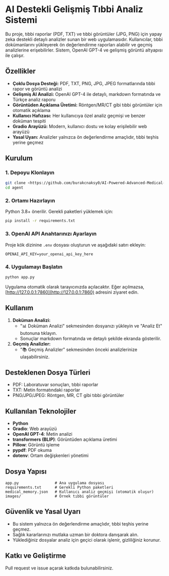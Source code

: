 # AI Destekli Gelişmiş Tıbbi Analiz Sistemi

Bu proje, tıbbi raporlar (PDF, TXT) ve tıbbi görüntüler (JPG, PNG) için yapay zeka destekli detaylı analizler sunan bir web uygulamasıdır. Kullanıcılar, tıbbi dokümanlarını yükleyerek ön değerlendirme raporları alabilir ve geçmiş analizlerine erişebilirler. Sistem, OpenAI GPT-4 ve gelişmiş görüntü altyapısı ile çalışır.

## Özellikler

- **Çoklu Dosya Desteği:** PDF, TXT, PNG, JPG, JPEG formatlarında tıbbi rapor ve görüntü analizi
- **Gelişmiş AI Analizi:** OpenAI GPT-4 ile detaylı, markdown formatında ve Türkçe analiz raporu
- **Görüntüden Açıklama Üretimi:** Röntgen/MR/CT gibi tıbbi görüntüler için otomatik açıklama
- **Kullanıcı Hafızası:** Her kullanıcıya özel analiz geçmişi ve benzer doküman tespiti
- **Gradio Arayüzü:** Modern, kullanıcı dostu ve kolay erişilebilir web arayüzü
- **Yasal Uyarı:** Analizler yalnızca ön değerlendirme amaçlıdır, tıbbi teşhis yerine geçmez

## Kurulum

### 1. Depoyu Klonlayın
```bash
git clone <https://github.com/burakcnaksy0/AI-Powered-Advanced-Medical-Analysis-System>
cd agent
```

### 2. Ortamı Hazırlayın
Python 3.8+ önerilir. Gerekli paketleri yüklemek için:
```bash
pip install -r requirements.txt
```

### 3. OpenAI API Anahtarınızı Ayarlayın
Proje kök dizinine `.env` dosyası oluşturun ve aşağıdaki satırı ekleyin:
```
OPENAI_API_KEY=your_openai_api_key_here
```

### 4. Uygulamayı Başlatın
```bash
python app.py
```
Uygulama otomatik olarak tarayıcınızda açılacaktır. Eğer açılmazsa, [http://127.0.0.1:7860](http://127.0.0.1:7860) adresini ziyaret edin.

## Kullanım

1. **Doküman Analizi:**
   - "📊 Doküman Analizi" sekmesinden dosyanızı yükleyin ve "Analiz Et" butonuna tıklayın.
   - Sonuçlar markdown formatında ve detaylı şekilde ekranda gösterilir.
2. **Geçmiş Analizler:**
   - "📚 Geçmiş Analizler" sekmesinden önceki analizlerinize ulaşabilirsiniz.

## Desteklenen Dosya Türleri
- PDF: Laboratuvar sonuçları, tıbbi raporlar
- TXT: Metin formatındaki raporlar
- PNG/JPG/JPEG: Röntgen, MR, CT gibi tıbbi görüntüler

## Kullanılan Teknolojiler
- **Python**
- **Gradio**: Web arayüzü
- **OpenAI GPT-4**: Metin analizi
- **transformers (BLIP)**: Görüntüden açıklama üretimi
- **Pillow**: Görüntü işleme
- **pypdf**: PDF okuma
- **dotenv**: Ortam değişkenleri yönetimi

## Dosya Yapısı
```
app.py                # Ana uygulama dosyası
requirements.txt      # Gerekli Python paketleri
medical_memory.json   # Kullanıcı analiz geçmişi (otomatik oluşur)
images/               # Örnek tıbbi görüntüler
```

## Güvenlik ve Yasal Uyarı
- Bu sistem yalnızca ön değerlendirme amaçlıdır, tıbbi teşhis yerine geçmez.
- Sağlık kararlarınızı mutlaka uzman bir doktora danışarak alın.
- Yüklediğiniz dosyalar analiz için geçici olarak işlenir, gizliliğiniz korunur.

## Katkı ve Geliştirme
Pull request ve issue açarak katkıda bulunabilirsiniz.
